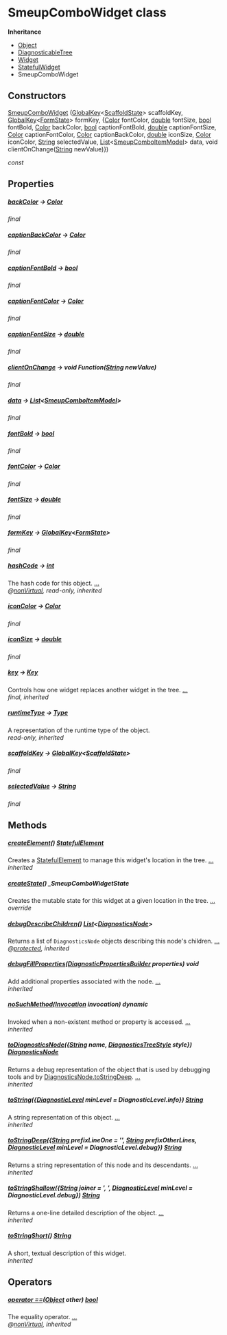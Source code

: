 


# SmeupComboWidget class











**Inheritance**

- [Object](https://api.flutter.dev/flutter/dart-core/Object-class.html)
- [DiagnosticableTree](https://api.flutter.dev/flutter/foundation/DiagnosticableTree-class.html)
- [Widget](https://api.flutter.dev/flutter/widgets/Widget-class.html)
- [StatefulWidget](https://api.flutter.dev/flutter/widgets/StatefulWidget-class.html)
- SmeupComboWidget






## Constructors

[SmeupComboWidget](../smeup_widgets_smeup_combo_widget/SmeupComboWidget/SmeupComboWidget.md) ([GlobalKey](https://api.flutter.dev/flutter/widgets/GlobalKey-class.html)&lt;[ScaffoldState](https://api.flutter.dev/flutter/material/ScaffoldState-class.html)> scaffoldKey, [GlobalKey](https://api.flutter.dev/flutter/widgets/GlobalKey-class.html)&lt;[FormState](https://api.flutter.dev/flutter/widgets/FormState-class.html)> formKey, {[Color](https://api.flutter.dev/flutter/dart-ui/Color-class.html) fontColor, [double](https://api.flutter.dev/flutter/dart-core/double-class.html) fontSize, [bool](https://api.flutter.dev/flutter/dart-core/bool-class.html) fontBold, [Color](https://api.flutter.dev/flutter/dart-ui/Color-class.html) backColor, [bool](https://api.flutter.dev/flutter/dart-core/bool-class.html) captionFontBold, [double](https://api.flutter.dev/flutter/dart-core/double-class.html) captionFontSize, [Color](https://api.flutter.dev/flutter/dart-ui/Color-class.html) captionFontColor, [Color](https://api.flutter.dev/flutter/dart-ui/Color-class.html) captionBackColor, [double](https://api.flutter.dev/flutter/dart-core/double-class.html) iconSize, [Color](https://api.flutter.dev/flutter/dart-ui/Color-class.html) iconColor, [String](https://api.flutter.dev/flutter/dart-core/String-class.html) selectedValue, [List](https://api.flutter.dev/flutter/dart-core/List-class.html)&lt;[SmeupComboItemModel](../smeup_models_widgets_smeup_combo_item_model/SmeupComboItemModel-class.md)> data, void clientOnChange([String](https://api.flutter.dev/flutter/dart-core/String-class.html) newValue)})

   _const_ 


## Properties

##### [backColor](../smeup_widgets_smeup_combo_widget/SmeupComboWidget/backColor.md) &#8594; [Color](https://api.flutter.dev/flutter/dart-ui/Color-class.html)



   
_final_



##### [captionBackColor](../smeup_widgets_smeup_combo_widget/SmeupComboWidget/captionBackColor.md) &#8594; [Color](https://api.flutter.dev/flutter/dart-ui/Color-class.html)



   
_final_



##### [captionFontBold](../smeup_widgets_smeup_combo_widget/SmeupComboWidget/captionFontBold.md) &#8594; [bool](https://api.flutter.dev/flutter/dart-core/bool-class.html)



   
_final_



##### [captionFontColor](../smeup_widgets_smeup_combo_widget/SmeupComboWidget/captionFontColor.md) &#8594; [Color](https://api.flutter.dev/flutter/dart-ui/Color-class.html)



   
_final_



##### [captionFontSize](../smeup_widgets_smeup_combo_widget/SmeupComboWidget/captionFontSize.md) &#8594; [double](https://api.flutter.dev/flutter/dart-core/double-class.html)



   
_final_



##### [clientOnChange](../smeup_widgets_smeup_combo_widget/SmeupComboWidget/clientOnChange.md) &#8594; void Function([String](https://api.flutter.dev/flutter/dart-core/String-class.html) newValue)



   
_final_



##### [data](../smeup_widgets_smeup_combo_widget/SmeupComboWidget/data.md) &#8594; [List](https://api.flutter.dev/flutter/dart-core/List-class.html)&lt;[SmeupComboItemModel](../smeup_models_widgets_smeup_combo_item_model/SmeupComboItemModel-class.md)>



   
_final_



##### [fontBold](../smeup_widgets_smeup_combo_widget/SmeupComboWidget/fontBold.md) &#8594; [bool](https://api.flutter.dev/flutter/dart-core/bool-class.html)



   
_final_



##### [fontColor](../smeup_widgets_smeup_combo_widget/SmeupComboWidget/fontColor.md) &#8594; [Color](https://api.flutter.dev/flutter/dart-ui/Color-class.html)



   
_final_



##### [fontSize](../smeup_widgets_smeup_combo_widget/SmeupComboWidget/fontSize.md) &#8594; [double](https://api.flutter.dev/flutter/dart-core/double-class.html)



   
_final_



##### [formKey](../smeup_widgets_smeup_combo_widget/SmeupComboWidget/formKey.md) &#8594; [GlobalKey](https://api.flutter.dev/flutter/widgets/GlobalKey-class.html)&lt;[FormState](https://api.flutter.dev/flutter/widgets/FormState-class.html)>



   
_final_



##### [hashCode](https://api.flutter.dev/flutter/widgets/Widget/hashCode.html) &#8594; [int](https://api.flutter.dev/flutter/dart-core/int-class.html)



The hash code for this object. [...](https://api.flutter.dev/flutter/widgets/Widget/hashCode.html)  
_@[nonVirtual](https://pub.dev/documentation/meta/1.7.0/meta/nonVirtual-constant.html), read-only, inherited_



##### [iconColor](../smeup_widgets_smeup_combo_widget/SmeupComboWidget/iconColor.md) &#8594; [Color](https://api.flutter.dev/flutter/dart-ui/Color-class.html)



   
_final_



##### [iconSize](../smeup_widgets_smeup_combo_widget/SmeupComboWidget/iconSize.md) &#8594; [double](https://api.flutter.dev/flutter/dart-core/double-class.html)



   
_final_



##### [key](https://api.flutter.dev/flutter/widgets/Widget/key.html) &#8594; [Key](https://api.flutter.dev/flutter/foundation/Key-class.html)



Controls how one widget replaces another widget in the tree. [...](https://api.flutter.dev/flutter/widgets/Widget/key.html)  
_final, inherited_



##### [runtimeType](https://api.flutter.dev/flutter/dart-core/Object/runtimeType.html) &#8594; [Type](https://api.flutter.dev/flutter/dart-core/Type-class.html)



A representation of the runtime type of the object.   
_read-only, inherited_



##### [scaffoldKey](../smeup_widgets_smeup_combo_widget/SmeupComboWidget/scaffoldKey.md) &#8594; [GlobalKey](https://api.flutter.dev/flutter/widgets/GlobalKey-class.html)&lt;[ScaffoldState](https://api.flutter.dev/flutter/material/ScaffoldState-class.html)>



   
_final_



##### [selectedValue](../smeup_widgets_smeup_combo_widget/SmeupComboWidget/selectedValue.md) &#8594; [String](https://api.flutter.dev/flutter/dart-core/String-class.html)



   
_final_




## Methods

##### [createElement](https://api.flutter.dev/flutter/widgets/StatefulWidget/createElement.html)() [StatefulElement](https://api.flutter.dev/flutter/widgets/StatefulElement-class.html)



Creates a <a href="https://api.flutter.dev/flutter/widgets/StatefulElement-class.html">StatefulElement</a> to manage this widget's location in the tree. [...](https://api.flutter.dev/flutter/widgets/StatefulWidget/createElement.html)  
_inherited_



##### [createState](../smeup_widgets_smeup_combo_widget/SmeupComboWidget/createState.md)() _SmeupComboWidgetState



Creates the mutable state for this widget at a given location in the tree. [...](../smeup_widgets_smeup_combo_widget/SmeupComboWidget/createState.md)  
_override_



##### [debugDescribeChildren](https://api.flutter.dev/flutter/foundation/DiagnosticableTree/debugDescribeChildren.html)() [List](https://api.flutter.dev/flutter/dart-core/List-class.html)&lt;[DiagnosticsNode](https://api.flutter.dev/flutter/foundation/DiagnosticsNode-class.html)>



Returns a list of <code>DiagnosticsNode</code> objects describing this node's
children. [...](https://api.flutter.dev/flutter/foundation/DiagnosticableTree/debugDescribeChildren.html)  
_@[protected](https://pub.dev/documentation/meta/1.7.0/meta/protected-constant.html), inherited_



##### [debugFillProperties](https://api.flutter.dev/flutter/widgets/Widget/debugFillProperties.html)([DiagnosticPropertiesBuilder](https://api.flutter.dev/flutter/foundation/DiagnosticPropertiesBuilder-class.html) properties) void



Add additional properties associated with the node. [...](https://api.flutter.dev/flutter/widgets/Widget/debugFillProperties.html)  
_inherited_



##### [noSuchMethod](https://api.flutter.dev/flutter/dart-core/Object/noSuchMethod.html)([Invocation](https://api.flutter.dev/flutter/dart-core/Invocation-class.html) invocation) dynamic



Invoked when a non-existent method or property is accessed. [...](https://api.flutter.dev/flutter/dart-core/Object/noSuchMethod.html)  
_inherited_



##### [toDiagnosticsNode](https://api.flutter.dev/flutter/foundation/DiagnosticableTree/toDiagnosticsNode.html)({[String](https://api.flutter.dev/flutter/dart-core/String-class.html) name, [DiagnosticsTreeStyle](https://api.flutter.dev/flutter/foundation/DiagnosticsTreeStyle.html) style}) [DiagnosticsNode](https://api.flutter.dev/flutter/foundation/DiagnosticsNode-class.html)



Returns a debug representation of the object that is used by debugging
tools and by <a href="https://api.flutter.dev/flutter/foundation/DiagnosticsNode/toStringDeep.html">DiagnosticsNode.toStringDeep</a>. [...](https://api.flutter.dev/flutter/foundation/DiagnosticableTree/toDiagnosticsNode.html)  
_inherited_



##### [toString](https://api.flutter.dev/flutter/foundation/Diagnosticable/toString.html)({[DiagnosticLevel](https://api.flutter.dev/flutter/foundation/DiagnosticLevel.html) minLevel = DiagnosticLevel.info}) [String](https://api.flutter.dev/flutter/dart-core/String-class.html)



A string representation of this object. [...](https://api.flutter.dev/flutter/foundation/Diagnosticable/toString.html)  
_inherited_



##### [toStringDeep](https://api.flutter.dev/flutter/foundation/DiagnosticableTree/toStringDeep.html)({[String](https://api.flutter.dev/flutter/dart-core/String-class.html) prefixLineOne = '', [String](https://api.flutter.dev/flutter/dart-core/String-class.html) prefixOtherLines, [DiagnosticLevel](https://api.flutter.dev/flutter/foundation/DiagnosticLevel.html) minLevel = DiagnosticLevel.debug}) [String](https://api.flutter.dev/flutter/dart-core/String-class.html)



Returns a string representation of this node and its descendants. [...](https://api.flutter.dev/flutter/foundation/DiagnosticableTree/toStringDeep.html)  
_inherited_



##### [toStringShallow](https://api.flutter.dev/flutter/foundation/DiagnosticableTree/toStringShallow.html)({[String](https://api.flutter.dev/flutter/dart-core/String-class.html) joiner = ', ', [DiagnosticLevel](https://api.flutter.dev/flutter/foundation/DiagnosticLevel.html) minLevel = DiagnosticLevel.debug}) [String](https://api.flutter.dev/flutter/dart-core/String-class.html)



Returns a one-line detailed description of the object. [...](https://api.flutter.dev/flutter/foundation/DiagnosticableTree/toStringShallow.html)  
_inherited_



##### [toStringShort](https://api.flutter.dev/flutter/widgets/Widget/toStringShort.html)() [String](https://api.flutter.dev/flutter/dart-core/String-class.html)



A short, textual description of this widget.   
_inherited_




## Operators

##### [operator ==](https://api.flutter.dev/flutter/widgets/Widget/operator_equals.html)([Object](https://api.flutter.dev/flutter/dart-core/Object-class.html) other) [bool](https://api.flutter.dev/flutter/dart-core/bool-class.html)



The equality operator. [...](https://api.flutter.dev/flutter/widgets/Widget/operator_equals.html)  
_@[nonVirtual](https://pub.dev/documentation/meta/1.7.0/meta/nonVirtual-constant.html), inherited_











